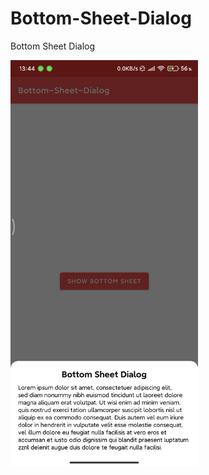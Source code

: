# Bottom-Sheet-Dialog
Bottom Sheet Dialog

<p align="left">
  <img width="300" height="650" src="https://github.com/mehrdadf7/Bottom-Sheet-Dialog/blob/master/screen_shot.png">
</p>
